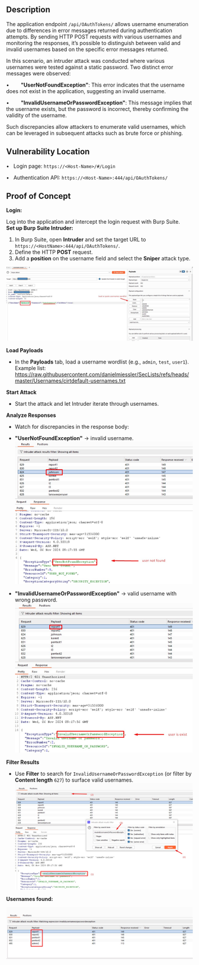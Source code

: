 ## Description

The application endpoint `/api/OAuthTokens/` allows username enumeration due to differences in error messages returned during authentication attempts. By sending HTTP POST requests with various usernames and monitoring the responses, it’s possible to distinguish between valid and invalid usernames based on the specific error messages returned.

In this scenario, an intruder attack was conducted where various usernames were tested against a static password. Two distinct error messages were observed:

•        **"UserNotFoundException"**: This error indicates that the username does not exist in the application, suggesting an invalid username.

•        **"InvalidUsernameOrPasswordException"**: This message implies that the username exists, but the password is incorrect, thereby confirming the validity of the username.

Such discrepancies allow attackers to enumerate valid usernames, which can be leveraged in subsequent attacks such as brute force or phishing.

## Vulnerability Location

•   Login page: `https://<Host-Name>/#/Login`

•   Authentication API: `https://<Host-Name>:444/api/OAuthTokens/`

## Proof of Concept

**Login:**

Log into the application and intercept the login request with Burp Suite.  
**Set up Burp Suite Intruder:**

1. In Burp Suite, open **Intruder** and set the target URL to `https://<HostName>:444/api/OAuthTokens/`.
2. Define the HTTP **POST** request.
3. Add a **position** on the username field and select the **Sniper** attack type.

![](./images/Pasted%20image%2020250809014015.png)

**Load Payloads**

- In the **Payloads** tab, load a username wordlist (e.g., `admin`, `test`, `user1`).  
  Example list:  
  https://raw.githubusercontent.com/danielmiessler/SecLists/refs/heads/master/Usernames/cirtdefault-usernames.txt

**Start Attack**

- Start the attack and let Intruder iterate through usernames.

**Analyze Responses**

- Watch for discrepancies in the response body:

- **"UserNotFoundException"** → invalid username.  
![](./images/Pasted%20image%2020250809014034.png)

- **"InvalidUsernameOrPasswordException"** → valid username with wrong password.  
![](./images/Pasted%20image%2020250809014052.png)

**Filter Results**

- Use **Filter** to search for `InvalidUsernameOrPasswordException` (or filter by **Content length** `627`) to surface valid usernames.  
![](./images/Pasted%20image%2020250809014111.png)

**Usernames found:**

![](./images/Pasted%20image%2020250809014131.png)
